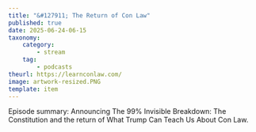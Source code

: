 ```yaml
---
title: "&#127911; The Return of Con Law"
published: true
date: 2025-06-24-06-15
taxonomy:
    category:
        - stream
    tag:
        - podcasts
theurl: https://learnconlaw.com/
image: artwork-resized.PNG
template: item
---
```


Episode summary: Announcing The 99% Invisible Breakdown: The Constitution and the return of What Trump Can Teach Us About Con Law.
